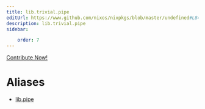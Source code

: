 ```yaml
---
title: lib.trivial.pipe
editUrl: https://www.github.com/nixos/nixpkgs/blob/master/undefined#L84C10
description: lib.trivial.pipe
sidebar:

    order: 7
---
```


<a href="https://www.github.com/nixos/nixpkgs/blob/master/undefined#L84C10">Contribute Now!</a>


# Aliases

- [lib.pipe](/nix-doc-comments/reference/lib/lib-pipe)


